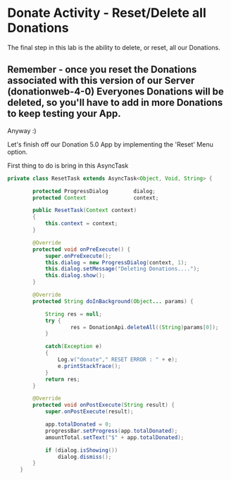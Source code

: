 # Donate Activity - Reset/Delete all Donations

The final step in this lab is the ability to delete, or reset, all our Donations.


## Remember - once you reset the Donations associated with this version of our Server (donationweb-4-0) Everyones Donations will be deleted, so you'll have to add in more Donations to keep testing your App.

Anyway :)

Let's finish off our Donation 5.0 App by implementing the 'Reset' Menu option. 

First thing to do is bring in this AsyncTask

~~~java
private class ResetTask extends AsyncTask<Object, Void, String> {

        protected ProgressDialog 		dialog;
        protected Context 				context;

        public ResetTask(Context context)
        {
            this.context = context;
        }

        @Override
        protected void onPreExecute() {
            super.onPreExecute();
            this.dialog = new ProgressDialog(context, 1);
            this.dialog.setMessage("Deleting Donations....");
            this.dialog.show();
        }

        @Override
        protected String doInBackground(Object... params) {

            String res = null;
            try {
                    res = DonationApi.deleteAll((String)params[0]);
            }

            catch(Exception e)
            {
                Log.v("donate"," RESET ERROR : " + e);
                e.printStackTrace();
            }
            return res;
        }

        @Override
        protected void onPostExecute(String result) {
            super.onPostExecute(result);

            app.totalDonated = 0;
            progressBar.setProgress(app.totalDonated);
            amountTotal.setText("$" + app.totalDonated);

            if (dialog.isShowing())
                dialog.dismiss();
        }
    }

~~~

